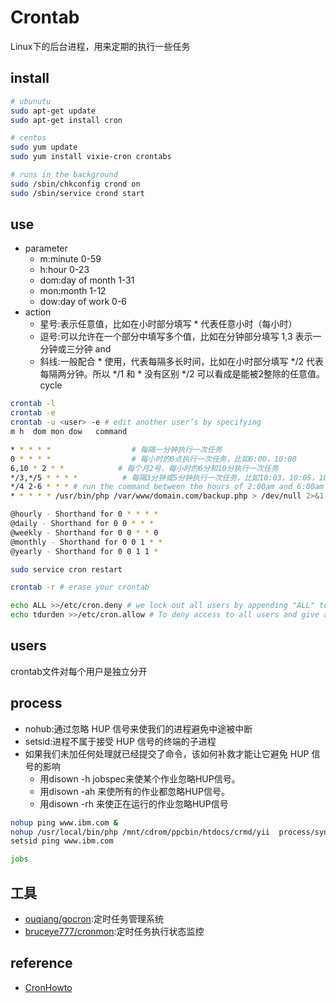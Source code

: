 # Crontab

Linux下的后台进程，用来定期的执行一些任务

## install

```sh
# ubunutu
sudo apt-get update
sudo apt-get install cron

# centos
sudo yum update
sudo yum install vixie-cron crontabs

# runs in the background
sudo /sbin/chkconfig crond on
sudo /sbin/service crond start
```

## use

* parameter
    - m:minute 0-59
    - h:hour 0-23
    - dom:day of month 1-31
    - mon:month 1-12
    - dow:day of work 0-6
* action
    - 星号:表示任意值，比如在小时部分填写 * 代表任意小时（每小时）
    - 逗号:可以允许在一个部分中填写多个值，比如在分钟部分填写 1,3 表示一分钟或三分钟 and
    - 斜线:一般配合 * 使用，代表每隔多长时间，比如在小时部分填写 */2 代表每隔两分钟。所以 */1 和 * 没有区别 */2 可以看成是能被2整除的任意值。 cycle

```sh
crontab -l
crontab -e
crontab -u <user> -e # edit another user’s by specifying
m h  dom mon dow   command

* * * * *                  # 每隔一分钟执行一次任务
0 * * * *                  # 每小时的0点执行一次任务，比如6:00，10:00
6,10 * 2 * *            # 每个月2号，每小时的6分和10分执行一次任务
*/3,*/5 * * * *          # 每隔3分钟或5分钟执行一次任务，比如10:03，10:05，10:06
*/4 2-6 * * * # run the command between the hours of 2:00am and 6:00am
* * * * * /usr/bin/php /var/www/domain.com/backup.php > /dev/null 2>&1

@hourly - Shorthand for 0 * * * *
@daily - Shorthand for 0 0 * * *
@weekly - Shorthand for 0 0 * * 0
@monthly - Shorthand for 0 0 1 * *
@yearly - Shorthand for 0 0 1 1 *

sudo service cron restart

crontab -r # erase your crontab

echo ALL >>/etc/cron.deny # we lock out all users by appending "ALL" to the deny file
echo tdurden >>/etc/cron.allow # To deny access to all users and give access to the user tdurden
```

## users

crontab文件对每个用户是独立分开

## process

* nohub:通过忽略 HUP 信号来使我们的进程避免中途被中断
* setsid:进程不属于接受 HUP 信号的终端的子进程
* 如果我们未加任何处理就已经提交了命令，该如何补救才能让它避免 HUP 信号的影响
    - 用disown -h jobspec来使某个作业忽略HUP信号。
    - 用disown -ah 来使所有的作业都忽略HUP信号。
    - 用disown -rh 来使正在运行的作业忽略HUP信号

```sh
nohup ping www.ibm.com &
nohup /usr/local/bin/php /mnt/cdrom/ppcbin/htdocs/crmd/yii  process/sync&
setsid ping www.ibm.com

jobs
```

## 工具

* [ouqiang/gocron](https://github.com/ouqiang/gocron):定时任务管理系统
* [bruceye777/cronmon](https://github.com/bruceye777/cronmon):定时任务执行状态监控

## reference

* [CronHowto](https://help.ubuntu.com/community/CronHowto)
